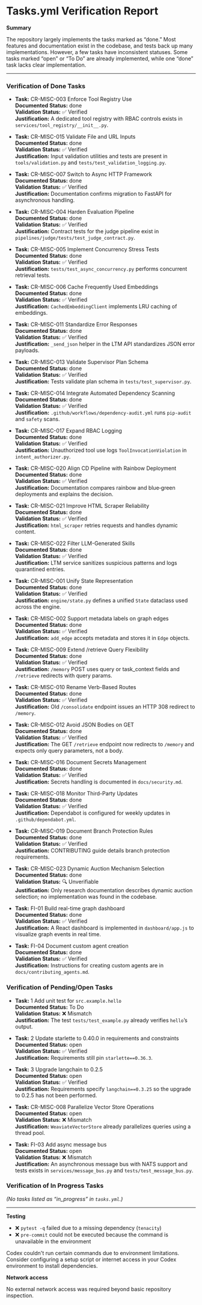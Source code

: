 # Tasks.yml Verification Report

**Summary**

The repository largely implements the tasks marked as “done.” Most features and documentation exist in the codebase, and tests back up many implementations. However, a few tasks have inconsistent statuses. Some tasks marked “open” or “To Do” are already implemented, while one “done” task lacks clear implementation.

---

### Verification of **Done** Tasks
- **Task:** CR-MISC-003 Enforce Tool Registry Use  
  **Documented Status:** done  
  **Validation Status:** ✅ Verified  
  **Justification:** A dedicated tool registry with RBAC controls exists in `services/tool_registry/__init__.py`.

- **Task:** CR-MISC-015 Validate File and URL Inputs  
  **Documented Status:** done  
  **Validation Status:** ✅ Verified  
  **Justification:** Input validation utilities and tests are present in `tools/validation.py` and `tests/test_validation_logging.py`.

- **Task:** CR-MISC-007 Switch to Async HTTP Framework  
  **Documented Status:** done  
  **Validation Status:** ✅ Verified  
  **Justification:** Documentation confirms migration to FastAPI for asynchronous handling.

- **Task:** CR-MISC-004 Harden Evaluation Pipeline  
  **Documented Status:** done  
  **Validation Status:** ✅ Verified  
  **Justification:** Contract tests for the judge pipeline exist in `pipelines/judge/tests/test_judge_contract.py`.

- **Task:** CR-MISC-005 Implement Concurrency Stress Tests  
  **Documented Status:** done  
  **Validation Status:** ✅ Verified  
  **Justification:** `tests/test_async_concurrency.py` performs concurrent retrieval tests.

- **Task:** CR-MISC-006 Cache Frequently Used Embeddings  
  **Documented Status:** done  
  **Validation Status:** ✅ Verified  
  **Justification:** `CachedEmbeddingClient` implements LRU caching of embeddings.

- **Task:** CR-MISC-011 Standardize Error Responses  
  **Documented Status:** done  
  **Validation Status:** ✅ Verified  
  **Justification:** `_send_json` helper in the LTM API standardizes JSON error payloads.

- **Task:** CR-MISC-013 Validate Supervisor Plan Schema  
  **Documented Status:** done  
  **Validation Status:** ✅ Verified  
  **Justification:** Tests validate plan schema in `tests/test_supervisor.py`.

- **Task:** CR-MISC-014 Integrate Automated Dependency Scanning  
  **Documented Status:** done  
  **Validation Status:** ✅ Verified  
  **Justification:** `.github/workflows/dependency-audit.yml` runs `pip-audit` and `safety` scans.

- **Task:** CR-MISC-017 Expand RBAC Logging  
  **Documented Status:** done  
  **Validation Status:** ✅ Verified  
  **Justification:** Unauthorized tool use logs `ToolInvocationViolation` in `intent_authorizer.py`.

- **Task:** CR-MISC-020 Align CD Pipeline with Rainbow Deployment  
  **Documented Status:** done  
  **Validation Status:** ✅ Verified  
  **Justification:** Documentation compares rainbow and blue‑green deployments and explains the decision.

- **Task:** CR-MISC-021 Improve HTML Scraper Reliability  
  **Documented Status:** done  
  **Validation Status:** ✅ Verified  
  **Justification:** `html_scraper` retries requests and handles dynamic content.

- **Task:** CR-MISC-022 Filter LLM-Generated Skills  
  **Documented Status:** done  
  **Validation Status:** ✅ Verified  
  **Justification:** LTM service sanitizes suspicious patterns and logs quarantined entries.

- **Task:** CR-MISC-001 Unify State Representation  
  **Documented Status:** done  
  **Validation Status:** ✅ Verified  
  **Justification:** `engine/state.py` defines a unified `State` dataclass used across the engine.

- **Task:** CR-MISC-002 Support metadata labels on graph edges  
  **Documented Status:** done  
  **Validation Status:** ✅ Verified  
  **Justification:** `add_edge` accepts metadata and stores it in `Edge` objects.

- **Task:** CR-MISC-009 Extend /retrieve Query Flexibility  
  **Documented Status:** done  
  **Validation Status:** ✅ Verified  
  **Justification:** `/memory` POST uses query or task_context fields and `/retrieve` redirects with query params.

- **Task:** CR-MISC-010 Rename Verb-Based Routes  
  **Documented Status:** done  
  **Validation Status:** ✅ Verified  
  **Justification:** Old `/consolidate` endpoint issues an HTTP 308 redirect to `/memory`.

- **Task:** CR-MISC-012 Avoid JSON Bodies on GET  
  **Documented Status:** done  
  **Validation Status:** ✅ Verified  
  **Justification:** The GET `/retrieve` endpoint now redirects to `/memory` and expects only query parameters, not a body.

- **Task:** CR-MISC-016 Document Secrets Management  
  **Documented Status:** done  
  **Validation Status:** ✅ Verified  
  **Justification:** Secrets handling is documented in `docs/security.md`.

- **Task:** CR-MISC-018 Monitor Third-Party Updates  
  **Documented Status:** done  
  **Validation Status:** ✅ Verified  
  **Justification:** Dependabot is configured for weekly updates in `.github/dependabot.yml`.

- **Task:** CR-MISC-019 Document Branch Protection Rules  
  **Documented Status:** done  
  **Validation Status:** ✅ Verified  
  **Justification:** CONTRIBUTING guide details branch protection requirements.

- **Task:** CR-MISC-023 Dynamic Auction Mechanism Selection  
  **Documented Status:** done  
  **Validation Status:** 🔍 Unverifiable  
  **Justification:** Only research documentation describes dynamic auction selection; no implementation was found in the codebase.

- **Task:** FI-01 Build real-time graph dashboard  
  **Documented Status:** done  
  **Validation Status:** ✅ Verified  
  **Justification:** A React dashboard is implemented in `dashboard/app.js` to visualize graph events in real time.

- **Task:** FI-04 Document custom agent creation  
  **Documented Status:** done  
  **Validation Status:** ✅ Verified  
  **Justification:** Instructions for creating custom agents are in `docs/contributing_agents.md`.

### Verification of **Pending/Open** Tasks
- **Task:** 1 Add unit test for `src.example.hello`  
  **Documented Status:** To Do  
  **Validation Status:** ❌ Mismatch  
  **Justification:** The test `tests/test_example.py` already verifies `hello`’s output.

- **Task:** 2 Update starlette to 0.40.0 in requirements and constraints  
  **Documented Status:** open  
  **Validation Status:** ✅ Verified  
  **Justification:** Requirements still pin `starlette==0.36.3`.

- **Task:** 3 Upgrade langchain to 0.2.5  
  **Documented Status:** open  
  **Validation Status:** ✅ Verified  
  **Justification:** Requirements specify `langchain==0.3.25` so the upgrade to 0.2.5 has not been performed.

- **Task:** CR-MISC-008 Parallelize Vector Store Operations  
  **Documented Status:** open  
  **Validation Status:** ❌ Mismatch  
  **Justification:** `WeaviateVectorStore` already parallelizes queries using a thread pool.

- **Task:** FI-03 Add async message bus  
  **Documented Status:** open  
  **Validation Status:** ❌ Mismatch  
  **Justification:** An asynchronous message bus with NATS support and tests exists in `services/message_bus.py` and `tests/test_message_bus.py`.

### Verification of **In Progress** Tasks
*(No tasks listed as “in_progress” in `tasks.yml`.)*

---

**Testing**

- ❌ `pytest -q` failed due to a missing dependency (`tenacity`)
- ❌ `pre-commit` could not be executed because the command is unavailable in the environment

Codex couldn't run certain commands due to environment limitations. Consider configuring a setup script or internet access in your Codex environment to install dependencies.

**Network access**

No external network access was required beyond basic repository inspection.

